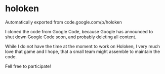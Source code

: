 # holoken
Automatically exported from code.google.com/p/holoken

I cloned the code from Google Code, because Google has announced to shut 
down Google Code soon, and probably deleting all content.

While I do not have the time at the moment to work on Holoken, I very much
love that game and I hope, that a small team might assemble to maintain
the code.

Fell free to participate!
